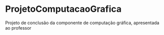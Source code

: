 # ProjetoComputacaoGrafica
Projeto de conclusão da componente de computação gráfica, apresentada ao professor
